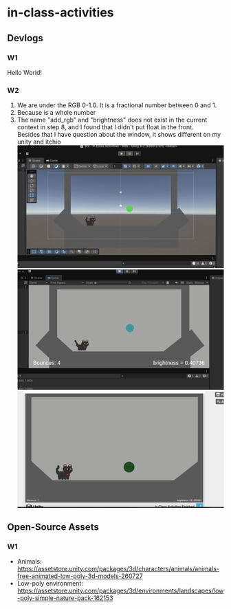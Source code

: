 # in-class-activities
## Devlogs
### W1
Hello World!

### W2
1. We are under the RGB 0-1.0. It is a fractional number between 0 and 1.
2. Because is a whole number
3. The name "add_rgb" and "brightness" does not exist in the current context in step 8, and I found that I didn't put float in the front.  
Besides that I have question about the window, it shows different on my unity and itchio
![alt text](https://github.com/UCI-GDIM31/class-activities-p1ziYu/blob/main/In%20Class%20Activities/Assets/Unity_in_scene.png)
![alt text](https://github.com/UCI-GDIM31/class-activities-p1ziYu/blob/main/In%20Class%20Activities/Assets/Unity_in_play.png)
![alt text](https://github.com/UCI-GDIM31/class-activities-p1ziYu/blob/main/In%20Class%20Activities/Assets/itchio.png)

## Open-Source Assets
### W1
- Animals: https://assetstore.unity.com/packages/3d/characters/animals/animals-free-animated-low-poly-3d-models-260727 
- Low-poly environment: https://assetstore.unity.com/packages/3d/environments/landscapes/low-poly-simple-nature-pack-162153 